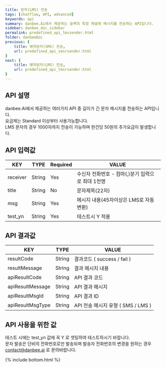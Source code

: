 ```yaml
---
title: 문자(LMS) 전송
tags: [chatflow, API, advanced]
keywords: api
summary: danbee.Ai에서 제공하는 슬랙의 특정 채널에 메시지를 전송하는 API입니다.
sidebar: danbee_doc_sidebar
permalink: predefined_api_lmssender.html
folder: danbeeDoc
previous: {
    title: 예약문자(SMS) 전송,
    url: predefined_api_smsrsender.html
}
next: {
    title: 예약문자(LMS) 전송,
    url: predefined_api_lmsrsender.html
}
---
```


## API 설명

danbee.Ai에서 제공하는 여러가지 API 중 길이가 긴 문자 메시지를 전송하는 API임니다. <br>
요금제는 Standard 이상부터 사용가능합니다. <br>
LMS 문자의 경우 1000자까지 전송이 가능하며 한건당 50원의 추가요금이 발생합니다. <br>

## API 입력값

| KEY | TYPE | Required | VALUE |
|--------|--------|--------|--------|
| receiver | String | Yes | 수신자 전화번호 - 컴마(,)분기 입력으로 최대 1천명 |
| title | String | No | 문자제목(22자) |
| msg | String | Yes | 메시지 내용(45자이상은 LMS로 자동변환) |
| test_yn | String | Yes | 테스트시 Y 적용 |

## API 결과값

| KEY | TYPE | VALUE |
|--------|--------|--------|
| resultCode | String | 결과코드 ( success / fail ) |
| resultMessage | String | 결과 메시지 내용 |
| apiResultCode | String | API 결과 코드 |
| apiResultMessage | String | API 결과 메시지 |
| apiResultMsgId | String | API 결과 ID |
| apiResultMsgType | String | API 전송 메시지 유형 ( SMS / LMS ) |

## API 사용을 위한 값

테스트 시에는 test_yn 값에 꼭 Y 로 셋팅하여 테스트하시기 바랍니다. <br />
문자 발송은 단비의 전화번호로만 발송되며 발송자 전화번호의 변경을 원하는 경우 contact@danbee.ai 로 문의바랍니다.
<br />



{% include bottom.html %}
